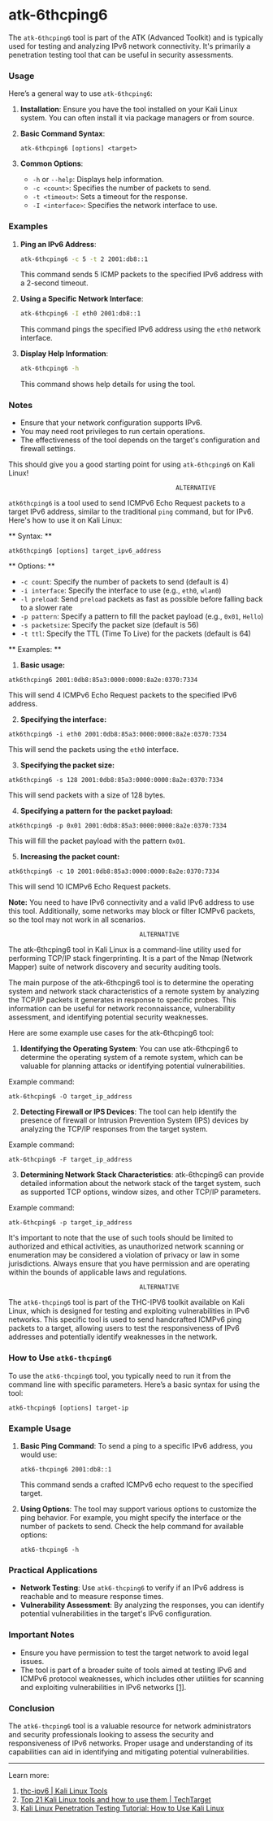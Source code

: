 # atk-6thcping6
The `atk-6thcping6` tool is part of the ATK (Advanced Toolkit) and is typically used for testing and analyzing IPv6 network connectivity. It's primarily a penetration testing tool that can be useful in security assessments.

### Usage

Here’s a general way to use `atk-6thcping6`:

1. **Installation**: Ensure you have the tool installed on your Kali Linux system. You can often install it via package managers or from source.

2. **Basic Command Syntax**:
   ```
   atk-6thcping6 [options] <target>
   ```

3. **Common Options**:
   - `-h` or `--help`: Displays help information.
   - `-c <count>`: Specifies the number of packets to send.
   - `-t <timeout>`: Sets a timeout for the response.
   - `-I <interface>`: Specifies the network interface to use.

### Examples

1. **Ping an IPv6 Address**:
   ```bash
   atk-6thcping6 -c 5 -t 2 2001:db8::1
   ```
   This command sends 5 ICMP packets to the specified IPv6 address with a 2-second timeout.

2. **Using a Specific Network Interface**:
   ```bash
   atk-6thcping6 -I eth0 2001:db8::1
   ```
   This command pings the specified IPv6 address using the `eth0` network interface.

3. **Display Help Information**:
   ```bash
   atk-6thcping6 -h
   ```
   This command shows help details for using the tool.

### Notes

- Ensure that your network configuration supports IPv6.
- You may need root privileges to run certain operations.
- The effectiveness of the tool depends on the target's configuration and firewall settings.

This should give you a good starting point for using `atk-6thcping6` on Kali Linux!




                                                  ALTERNATIVE
`atk6thcping6` is a tool used to send ICMPv6 Echo Request packets to a target IPv6 address, similar to the traditional `ping` command, but for IPv6. Here's how to use it on Kali Linux:

** Syntax: **
```
atk6thcping6 [options] target_ipv6_address
```
** Options: **

* `-c count`: Specify the number of packets to send (default is 4)
* `-i interface`: Specify the interface to use (e.g., `eth0`, `wlan0`)
* `-l preload`: Send `preload` packets as fast as possible before falling back to a slower rate
* `-p pattern`: Specify a pattern to fill the packet payload (e.g., `0x01`, `Hello`)
* `-s packetsize`: Specify the packet size (default is 56)
* `-t ttl`: Specify the TTL (Time To Live) for the packets (default is 64)

** Examples: **

1. **Basic usage:**
```
atk6thcping6 2001:0db8:85a3:0000:0000:8a2e:0370:7334
```
This will send 4 ICMPv6 Echo Request packets to the specified IPv6 address.

2. **Specifying the interface:**
```
atk6thcping6 -i eth0 2001:0db8:85a3:0000:0000:8a2e:0370:7334
```
This will send the packets using the `eth0` interface.

3. **Specifying the packet size:**
```
atk6thcping6 -s 128 2001:0db8:85a3:0000:0000:8a2e:0370:7334
```
This will send packets with a size of 128 bytes.

4. **Specifying a pattern for the packet payload:**
```
atk6thcping6 -p 0x01 2001:0db8:85a3:0000:0000:8a2e:0370:7334
```
This will fill the packet payload with the pattern `0x01`.

5. **Increasing the packet count:**
```
atk6thcping6 -c 10 2001:0db8:85a3:0000:0000:8a2e:0370:7334
```
This will send 10 ICMPv6 Echo Request packets.

**Note:** You need to have IPv6 connectivity and a valid IPv6 address to use this tool. Additionally, some networks may block or filter ICMPv6 packets, so the tool may not work in all scenarios.





                                        ALTERNATIVE
The atk-6thcping6 tool in Kali Linux is a command-line utility used for performing TCP/IP stack fingerprinting. It is a part of the Nmap (Network Mapper) suite of network discovery and security auditing tools.

The main purpose of the atk-6thcping6 tool is to determine the operating system and network stack characteristics of a remote system by analyzing the TCP/IP packets it generates in response to specific probes. This information can be useful for network reconnaissance, vulnerability assessment, and identifying potential security weaknesses.

Here are some example use cases for the atk-6thcping6 tool:

1. **Identifying the Operating System**: You can use atk-6thcping6 to determine the operating system of a remote system, which can be valuable for planning attacks or identifying potential vulnerabilities.

Example command:
```
atk-6thcping6 -O target_ip_address
```

2. **Detecting Firewall or IPS Devices**: The tool can help identify the presence of firewall or Intrusion Prevention System (IPS) devices by analyzing the TCP/IP responses from the target system.

Example command:
```
atk-6thcping6 -F target_ip_address
```

3. **Determining Network Stack Characteristics**: atk-6thcping6 can provide detailed information about the network stack of the target system, such as supported TCP options, window sizes, and other TCP/IP parameters.

Example command:
```
atk-6thcping6 -p target_ip_address
```

It's important to note that the use of such tools should be limited to authorized and ethical activities, as unauthorized network scanning or enumeration may be considered a violation of privacy or law in some jurisdictions. Always ensure that you have permission and are operating within the bounds of applicable laws and regulations.



                                        ALTERNATIVE
The `atk6-thcping6` tool is part of the THC-IPV6 toolkit available on Kali Linux, which is designed for testing and exploiting vulnerabilities in IPv6 networks. This specific tool is used to send handcrafted ICMPv6 ping packets to a target, allowing users to test the responsiveness of IPv6 addresses and potentially identify weaknesses in the network.

### How to Use `atk6-thcping6`

To use the `atk6-thcping6` tool, you typically need to run it from the command line with specific parameters. Here’s a basic syntax for using the tool:

```
atk6-thcping6 [options] target-ip
```

### Example Usage

1. **Basic Ping Command**:
   To send a ping to a specific IPv6 address, you would use:
   ```
   atk6-thcping6 2001:db8::1
   ```
   This command sends a crafted ICMPv6 echo request to the specified target.

2. **Using Options**:
   The tool may support various options to customize the ping behavior. For example, you might specify the interface or the number of packets to send. Check the help command for available options:
   ```
   atk6-thcping6 -h
   ```

### Practical Applications

- **Network Testing**: Use `atk6-thcping6` to verify if an IPv6 address is reachable and to measure response times.
- **Vulnerability Assessment**: By analyzing the responses, you can identify potential vulnerabilities in the target's IPv6 configuration.

### Important Notes

- Ensure you have permission to test the target network to avoid legal issues.
- The tool is part of a broader suite of tools aimed at testing IPv6 and ICMPv6 protocol weaknesses, which includes other utilities for scanning and exploiting vulnerabilities in IPv6 networks [[1]](https://www.kali.org/tools/thc-ipv6/).

### Conclusion

The `atk6-thcping6` tool is a valuable resource for network administrators and security professionals looking to assess the security and responsiveness of IPv6 networks. Proper usage and understanding of its capabilities can aid in identifying and mitigating potential vulnerabilities.

---
Learn more:
1. [thc-ipv6 | Kali Linux Tools](https://www.kali.org/tools/thc-ipv6/)
2. [Top 21 Kali Linux tools and how to use them | TechTarget](https://www.techtarget.com/searchsecurity/tip/Top-Kali-Linux-tools-and-how-to-use-them)
3. [Kali Linux Penetration Testing Tutorial: How to Use Kali Linux](https://www.esecurityplanet.com/networks/kali-linux-tutorial/)
